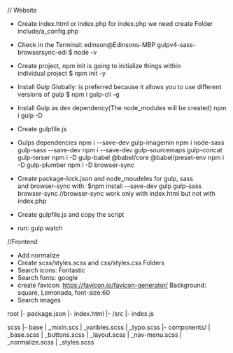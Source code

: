 // Website

- Create index.html or index.php for index.php we need create Folder include/a_config.php

- Check in the Terminal: edinson@Edinsons-MBP gulpv4-sass-browsersync-edi
$ node -v 

- Create project, npm init is going to initialize things within      
  individual project
  $ npm init -y
- Install Gulp Globally: is preferred because it allows you to use different    
  versions of gulp
  $ npm i gulp-cli -g
- Install Gulp as dev dependency(The node_modules will be created)
  npm i gulp -D
- Create gulpfile.js
- Gulps dependencies
  npm i --save-dev gulp-imagemin
  npm i node-sass gulp-sass --save-dev
  npm i --save-dev gulp-sourcemaps gulp-concat gulp-terser
  npm i -D gulp-babel @babel/core @babel/preset-env
  npm i -D gulp-plumber
  npm i -D browser-sync 
  
   


  



- Create package-lock.json and node_moudeles for gulp, sass     
  and browser-sync with: 
  $npm install --save-dev gulp gulp-sass browser-sync //browser-sync work only with index.html    but not with index.php
  
- Create gulpfile.js and copy the script
- run:
   gulp watch

//Frontend
- Add normalize
- Create scss/styles.scss and css/styles.css Folders
- Search icons: Fontastic
- Search fonts: google
- create favicon: https://favicon.io/favicon-generator/
  Background: square, Lemonada, font-size:60
- Search images

root
|- package.json
|- index.html
|- /src
  |- index.js



scss
  |- base
    | _mixin.scs
    | _varibles.scss
    | _typo.scss
  |- components/
    | _base.scss
    | _buttons.scss
    | _layout.scss
    | _nav-menu.scss
  | _normalize.scss
  | _styles.scss 


